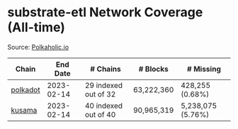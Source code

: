 # substrate-etl Network Coverage (All-time)

Source: [Polkaholic.io](https://polkaholic.io)


| Chain            | End Date | # Chains | # Blocks  | # Missing |
| ---------------- | -------- | -------- | --------- | --------- |
| [polkadot](/substrate-etl/polkadot) | 2023-02-14 | 29 indexed out of 32 | 63,222,360 | 428,255 (0.68%) |
| [kusama](/substrate-etl/kusama) | 2023-02-14 | 40 indexed out of 40 | 90,965,319 | 5,238,075 (5.76%) |
